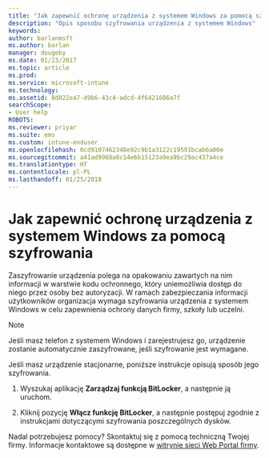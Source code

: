 ```yaml
---
title: "Jak zapewnić ochronę urządzenia z systemem Windows za pomocą szyfrowania | Microsoft Docs"
description: "Opis sposobu szyfrowania urządzenia z systemem Windows"
keywords: 
author: barlanmsft
ms.author: barlan
manager: dougeby
ms.date: 01/23/2017
ms.topic: article
ms.prod: 
ms.service: microsoft-intune
ms.technology: 
ms.assetid: 8d022ea7-d9b6-43c4-adcd-4f6421606a7f
searchScope:
- User help
ROBOTS: 
ms.reviewer: priyar
ms.suite: ems
ms.custom: intune-enduser
ms.openlocfilehash: 0cd9107462348e92c9b1a3122c19591bcab6a00e
ms.sourcegitcommit: a41ad9988a8c14e6b15123a9ea9bc29ac437a4ce
ms.translationtype: HT
ms.contentlocale: pl-PL
ms.lasthandoff: 01/25/2018
---
```

# <a name="how-to-protect-your-windows-device-using-encryption"></a>Jak zapewnić ochronę urządzenia z systemem Windows za pomocą szyfrowania

Zaszyfrowanie urządzenia polega na opakowaniu zawartych na nim informacji w warstwie kodu ochronnego, który uniemożliwia dostęp do niego przez osoby bez autoryzacji. W ramach zabezpieczania informacji użytkowników organizacja wymaga szyfrowania urządzenia z systemem Windows w celu zapewnienia ochrony danych firmy, szkoły lub uczelni.

> [!Note]
> Jeśli masz telefon z systemem Windows i zarejestrujesz go, urządzenie zostanie automatycznie zaszyfrowane, jeśli szyfrowanie jest wymagane.

Jeśli masz urządzenie stacjonarne, poniższe instrukcje opisują sposób jego szyfrowania.

1.  Wyszukaj aplikację **Zarządzaj funkcją BitLocker**, a następnie ją uruchom.

2.  Kliknij pozycję **Włącz funkcję BitLocker**, a następnie postępuj zgodnie z instrukcjami dotyczącymi szyfrowania poszczególnych dysków.

Nadal potrzebujesz pomocy? Skontaktuj się z pomocą techniczną Twojej firmy. Informacje kontaktowe są dostępne w [witrynie sieci Web Portal firmy](https://portal.manage.microsoft.com#HelpDeskDialog).
